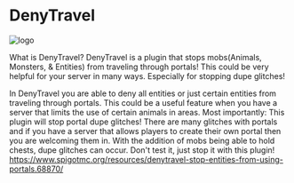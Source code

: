 # DenyTravel
![logo](https://i.imgur.com/anoI2zX.png)


What is DenyTravel?
DenyTravel is a plugin that stops mobs(Animals, Monsters, & Entities) from traveling through portals! This could be very helpful for your server in many ways. Especially for stopping dupe glitches!

In DenyTravel you are able to deny all entities or just certain entities from traveling through portals. This could be a useful feature when you have a server that limits the use of certain animals in areas.
Most importantly:
This plugin will stop portal dupe glitches!
There are many glitches with portals and if you have a server that allows players to create their own portal then you are welcoming them in. With the addition of mobs being able to hold chests, dupe glitches can occur. Don't test it, just stop it with this plugin!
https://www.spigotmc.org/resources/denytravel-stop-entities-from-using-portals.68870/
